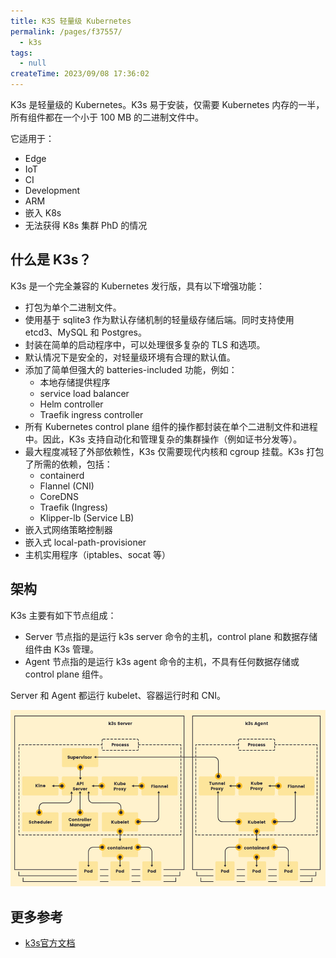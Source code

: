 ```yaml
---
title: K3S 轻量级 Kubernetes
permalink: /pages/f37557/
  - k3s
tags:
  - null
createTime: 2023/09/08 17:36:02
---
```


K3s 是轻量级的 Kubernetes。K3s 易于安装，仅需要 Kubernetes 内存的一半，所有组件都在一个小于 100 MB 的二进制文件中。

它适用于：
- Edge
- IoT
- CI
- Development
- ARM
- 嵌入 K8s
- 无法获得 K8s 集群 PhD 的情况

## 什么是 K3s？

K3s 是一个完全兼容的 Kubernetes 发行版，具有以下增强功能：

- 打包为单个二进制文件。
- 使用基于 sqlite3 作为默认存储机制的轻量级存储后端。同时支持使用 etcd3、MySQL 和 Postgres。
- 封装在简单的启动程序中，可以处理很多复杂的 TLS 和选项。
- 默认情况下是安全的，对轻量级环境有合理的默认值。
- 添加了简单但强大的 batteries-included 功能，例如：
    - 本地存储提供程序
    - service load balancer
    - Helm controller
    - Traefik ingress controller
- 所有 Kubernetes control plane 组件的操作都封装在单个二进制文件和进程中。因此，K3s 支持自动化和管理复杂的集群操作（例如证书分发等）。
- 最大程度减轻了外部依赖性，K3s 仅需要现代内核和 cgroup 挂载。K3s 打包了所需的依赖，包括：
    - containerd
    - Flannel (CNI)
    - CoreDNS
    - Traefik (Ingress)
    - Klipper-lb (Service LB)
- 嵌入式网络策略控制器
- 嵌入式 local-path-provisioner
- 主机实用程序（iptables、socat 等）

## 架构

K3s 主要有如下节点组成：

- Server 节点指的是运行 k3s server 命令的主机，control plane 和数据存储组件由 K3s 管理。
- Agent 节点指的是运行 k3s agent 命令的主机，不具有任何数据存储或 control plane 组件。

Server 和 Agent 都运行 kubelet、容器运行时和 CNI。

![](/imgs/k3s-arch.jpg)

## 更多参考

- [k3s官方文档](https://docs.k3s.io/zh/quick-start)